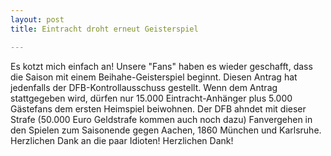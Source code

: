 ```yaml
---
layout: post
title: Eintracht droht erneut Geisterspiel

---
```


Es kotzt mich einfach an! Unsere "Fans" haben es wieder geschafft, dass die Saison mit einem Beihahe-Geisterspiel beginnt. Diesen Antrag hat jedenfalls der DFB-Kontrollausschuss gestellt. Wenn dem Antrag stattgegeben wird, dürfen nur 15.000 Eintracht-Anhänger plus 5.000 Gästefans dem ersten Heimspiel beiwohnen. Der DFB ahndet mit dieser Strafe (50.000 Euro Geldstrafe kommen auch noch dazu) Fanvergehen in den Spielen zum Saisonende gegen Aachen, 1860 München und Karlsruhe. Herzlichen Dank an die paar Idioten! Herzlichen Dank!


